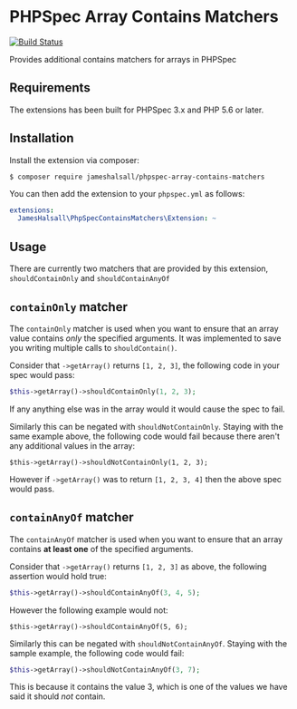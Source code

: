 # PHPSpec Array Contains Matchers

[![Build Status](https://travis-ci.org/jameshalsall/phpspec-array-contains-matchers.svg?branch=master)](https://travis-ci.org/jameshalsall/phpspec-array-contains-matchers)

Provides additional contains matchers for arrays in PHPSpec

## Requirements

The extensions has been built for PHPSpec 3.x and PHP 5.6 or later.

## Installation

Install the extension via composer:

```
$ composer require jameshalsall/phpspec-array-contains-matchers
```

You can then add the extension to your `phpspec.yml` as follows:

```yaml
extensions:
  JamesHalsall\PhpSpecContainsMatchers\Extension: ~
```

## Usage

There are currently two matchers that are provided by this extension, `shouldContainOnly` and `shouldContainAnyOf`

## `containOnly` matcher

The `containOnly` matcher is used when you want to ensure that an array value contains *only* the specified arguments.
It was implemented to save you writing multiple calls to `shouldContain()`.

Consider that `->getArray()` returns `[1, 2, 3]`, the following code in your spec would pass:

```php
$this->getArray()->shouldContainOnly(1, 2, 3);
```

If any anything else was in the array would it would cause the spec to fail.

Similarly this can be negated with `shouldNotContainOnly`. Staying with the same example above, the following code 
would fail because there aren't any additional values in the array:

```
$this->getArray()->shouldNotContainOnly(1, 2, 3);
```

However if `->getArray()` was to return `[1, 2, 3, 4]` then the above spec would pass.

## `containAnyOf` matcher

The `containAnyOf` matcher is used when you want to ensure that an array contains **at least one** of the specified arguments.

Consider that `->getArray()` returns `[1, 2, 3]` as above, the following assertion would hold true:

```php
$this->getArray()->shouldContainAnyOf(3, 4, 5);
```

However the following example would not:

```
$this->getArray()->shouldContainAnyOf(5, 6);
```

Similarly this can be negated with `shouldNotContainAnyOf`. Staying with the sample example, the following code would fail:

```php
$this->getArray()->shouldNotContainAnyOf(3, 7);
```

This is because it contains the value 3, which is one of the values we have said it should *not* contain.
